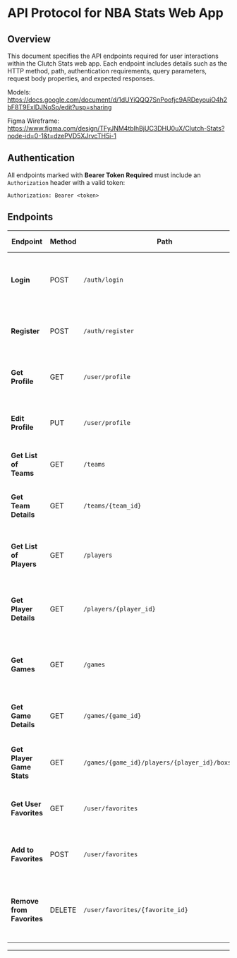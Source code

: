 # API Protocol for NBA Stats Web App

## Overview
This document specifies the API endpoints required for user interactions within the Clutch Stats web app. Each endpoint includes details such as the HTTP method, path, authentication requirements, query parameters, request body properties, and expected responses.

Models: https://docs.google.com/document/d/1dUYiQQQ7SnPoofjc9ARDeyouiO4h2bF8T9ExlDJNoSo/edit?usp=sharing

Figma Wireframe: https://www.figma.com/design/TFyJNM4tbIhBjUC3DHU0uX/Clutch-Stats?node-id=0-1&t=dzePVD5XJrvcTH5i-1

## Authentication
All endpoints marked with **Bearer Token Required** must include an `Authorization` header with a valid token:
```
Authorization: Bearer <token>
```

## Endpoints

| Endpoint | Method | Path | Auth Required | Query Params | Body Properties | Response Codes |
|----------|--------|------|---------------|--------------|----------------|----------------|
| **Login** | POST | `/auth/login` | No | None | `email` (required, string), `password` (required, string) | `200 OK`: Token returned, `401 Unauthorized`: Invalid credentials |
| **Register** | POST | `/auth/register` | No | None | `username` (required, string), `email` (required, string), `password` (required, string) | `201 Created`: Account created, `400 Bad Request`: Invalid input |
| **Get Profile** | GET | `/user/profile` | Yes | None | None | `200 OK`: User profile data, `401 Unauthorized`: Invalid token |
| **Edit Profile** | PUT | `/user/profile` | Yes | None | `username` (optional, string, max length: 50), `email` (optional, string, must be valid email) | `200 OK`: Profile updated, `400 Bad Request`: Invalid input |
| **Get List of Teams** | GET | `/teams` | No | `conference` (optional, string: "East"/"West") | None | `200 OK`: List of teams |
| **Get Team Details** | GET | `/teams/{team_id}` | No | None | None | `200 OK`: Team details, `404 Not Found`: Team not found |
| **Get List of Players** | GET | `/players` | No | `team_id` (optional, string), `position` (optional, string) | None | `200 OK`: List of players |
| **Get Player Details** | GET | `/players/{player_id}` | No | None | None | `200 OK`: Player details, `404 Not Found`: Player not found |
| **Get Games** | GET | `/games` | No | `date` (optional, string, format: YYYY-MM-DD), `team_id` (optional, string) | None | `200 OK`: Game schedule and results |
| **Get Game Details** | GET | `/games/{game_id}` | No | None | None | `200 OK`: Game details, `404 Not Found`: Game not found |
| **Get Player Game Stats** | GET | `/games/{game_id}/players/{player_id}/boxscore` | No | None | None | `200 OK`: Player game stats, `404 Not Found`: Stats not found |
| **Get User Favorites** | GET | `/user/favorites` | Yes | None | None | `200 OK`: List of favorites, `401 Unauthorized`: Invalid token |
| **Add to Favorites** | POST | `/user/favorites` | Yes | None | `type` (required, string: "team"/"player"/"game"), `id` (required, string) | `201 Created`: Added to favorites, `400 Bad Request`: Invalid input |
| **Remove from Favorites** | DELETE | `/user/favorites/{favorite_id}` | Yes | None | None | `200 OK`: Removed from favorites, `404 Not Found`: Favorite not found |

---
